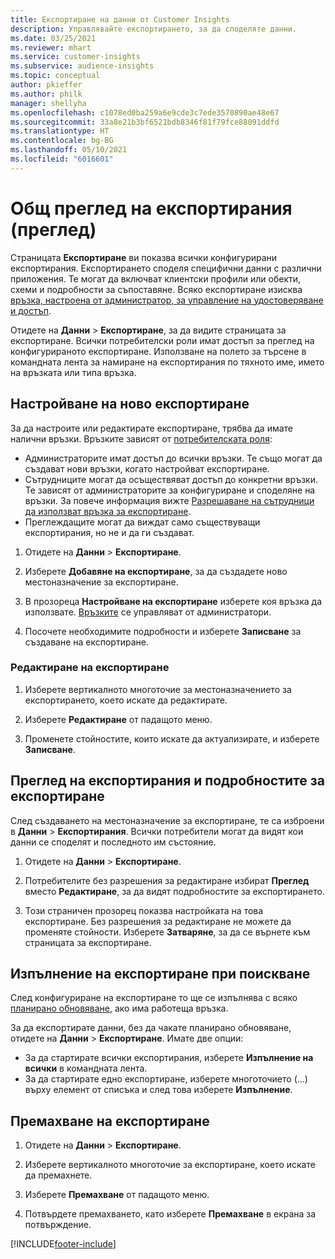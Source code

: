 ```yaml
---
title: Експортиране на данни от Customer Insights
description: Управлявайте експортирането, за да споделяте данни.
ms.date: 03/25/2021
ms.reviewer: mhart
ms.service: customer-insights
ms.subservice: audience-insights
ms.topic: conceptual
author: pkieffer
ms.author: philk
manager: shellyha
ms.openlocfilehash: c1078ed0ba259a6e9cde3c7ede3570890ae48e67
ms.sourcegitcommit: 33a8e21b3bf6521bdb8346f81f79fce88091ddfd
ms.translationtype: HT
ms.contentlocale: bg-BG
ms.lasthandoff: 05/10/2021
ms.locfileid: "6016601"
---
```

# <a name="exports-preview-overview"></a>Общ преглед на експортирания (преглед)

Страницата **Експортиране** ви показва всички конфигурирани експортирания. Експортирането споделя специфични данни с различни приложения. Те могат да включват клиентски профили или обекти, схеми и подробности за съпоставяне. Всяко експортиране изисква [връзка, настроена от администратор, за управление на удостоверяване и достъп](connections.md).

Отидете на **Данни** > **Експортиране**, за да видите страницата за експортиране. Всички потребителски роли имат достъп за преглед на конфигурираното експортиране. Използване на полето за търсене в командната лента за намиране на експортирания по тяхното име, името на връзката или типа връзка.

## <a name="set-up-a-new-export"></a>Настройване на ново експортиране

За да настроите или редактирате експортиране, трябва да имате налични връзки. Връзките зависят от [потребителската роля](permissions.md):
- Администраторите имат достъп до всички връзки. Те също могат да създават нови връзки, когато настройват експортиране.
- Сътрудниците могат да осъществяват достъп до конкретни връзки. Те зависят от администраторите за конфигуриране и споделяне на връзки. За повече информация вижте [Разрешаване на сътрудници да използват връзка за експортиране](connections.md#allow-contributors-to-use-a-connection-for-exports).
- Преглеждащите могат да виждат само съществуващи експортирания, но не и да ги създават.

1. Отидете на **Данни** > **Експортиране**.

1. Изберете **Добавяне на експортиране**, за да създадете ново местоназначение за експортиране.

1. В прозореца **Настройване на експортиране** изберете коя връзка да използвате. [Връзките](connections.md) се управляват от администратори. 

1. Посочете необходимите подробности и изберете **Записване** за създаване на експортиране.

### <a name="edit-an-export"></a>Редактиране на експортиране

1. Изберете вертикалното многоточие за местоназначението за експортирането, което искате да редактирате.

1. Изберете **Редактиране** от падащото меню.

1. Променете стойностите, които искате да актуализирате, и изберете **Записване**.

## <a name="view-exports-and-export-details"></a>Преглед на експортирания и подробностите за експортиране

След създаването на местоназначение за експортиране, те са изброени в **Данни** > **Експортирания**. Всички потребители могат да видят кои данни се споделят и последното им състояние.

1. Отидете на **Данни** > **Експортиране**.

1. Потребителите без разрешения за редактиране избират **Преглед** вместо **Редактиране**, за да видят подробностите за експортирането.

1. Този страничен прозорец показва настройката на това експортиране. Без разрешения за редактиране не можете да променяте стойности. Изберете **Затваряне**, за да се върнете към страницата за експортиране.

## <a name="run-exports-on-demand"></a>Изпълнение на експортиране при поискване

След конфигуриране на експортиране то ще се изпълнява с всяко [планирано обновяване](system.md#schedule-tab), ако има работеща връзка.

За да експортирате данни, без да чакате планирано обновяване, отидете на **Данни** > **Експортиране**. Имате две опции:

- За да стартирате всички експортирания, изберете **Изпълнение на всички** в командната лента. 
- За да стартирате едно експортиране, изберете многоточието (...) върху елемент от списъка и след това изберете **Изпълнение**.

## <a name="remove-an-export"></a>Премахване на експортиране

1. Отидете на **Данни** > **Експортиране**.

1. Изберете вертикалното многоточие за експортиране, което искате да премахнете.

1. Изберете **Премахване** от падащото меню.

1. Потвърдете премахването, като изберете **Премахване** в екрана за потвърждение.


[!INCLUDE[footer-include](../includes/footer-banner.md)]
